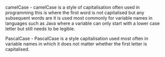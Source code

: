 

camelCase - camelCase is a style of capitalisation often used in programming
this is where the first word is not capitalised but any subsequent words are 
it is used most commonly for variable names in languages such as Java where a variable
can only start with a lower case letter but still needs to be legible.

PascalCase - PascalCase is a style capitalisation used most often in variable names 
in which it does not matter whether the first letter is capitalised. 